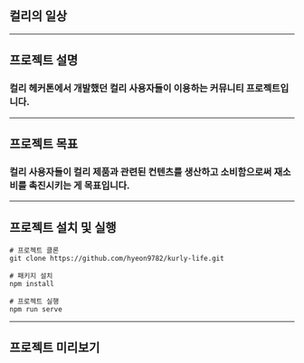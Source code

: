 ## 컬리의 일상
---
## 프로젝트 설명
### 컬리 헤커톤에서 개발했던 컬리 사용자들이 이용하는 커뮤니티 프로젝트입니다.
---
## 프로젝트 목표
### 컬리 사용자들이 컬리 제품과 관련된 컨텐츠를 생산하고 소비함으로써 재소비를 촉진시키는 게 목표입니다.
---
## 프로젝트 설치 및 실행
    # 프로젝트 클론
    git clone https://github.com/hyeon9782/kurly-life.git

    # 패키지 설치
    npm install

    # 프로젝트 실행
    npm run serve
---
## 프로젝트 미리보기

